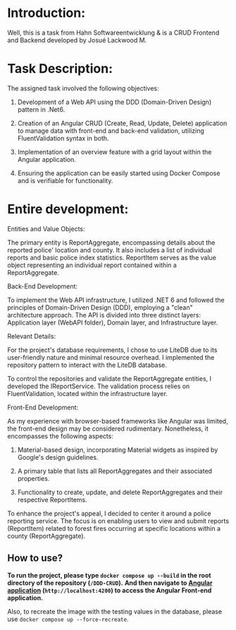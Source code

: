 # Introduction:

Well, this is a task from Hahn Softwareentwicklung & is a CRUD Frontend and Backend developed by Josué Lackwood M. 

# Task Description:

The assigned task involved the following objectives:

1. Development of a Web API using the DDD (Domain-Driven Design) pattern in .Net6.

2. Creation of an Angular CRUD (Create, Read, Update, Delete) application to manage data with front-end and back-end validation, utilizing FluentValidation syntax in both.

3. Implementation of an overview feature with a grid layout within the Angular application.

4. Ensuring the application can be easily started using Docker Compose and is verifiable for functionality.

# Entire development:

Entities and Value Objects:

The primary entity is ReportAggregate, encompassing details about the reported police' location and county. It also includes a list of individual reports and basic police index statistics. ReportItem serves as the value object representing an individual report contained within a ReportAggregate.

Back-End Development:

To implement the Web API infrastructure, I utilized .NET 6 and followed the principles of Domain-Driven Design (DDD), employing a "clean" architecture approach. The API is divided into three distinct layers: Application layer (WebAPI folder), Domain layer, and Infrastructure layer.

Relevant Details:

For the project's database requirements, I chose to use LiteDB due to its user-friendly nature and minimal resource overhead. I implemented the repository pattern to interact with the LiteDB database.

To control the repositories and validate the ReportAggregate entities, I developed the IReportService. The validation process relies on FluentValidation, located within the infrastructure layer.

Front-End Development:

As my experience with browser-based frameworks like Angular was limited, the front-end design may be considered rudimentary. Nonetheless, it encompasses the following aspects:

1) Material-based design, incorporating Material widgets as inspired by Google's design guidelines.

2) A primary table that lists all ReportAggregates and their associated properties.

3) Functionality to create, update, and delete ReportAggregates and their respective ReportItems.

To enhance the project's appeal, I decided to center it around a police reporting service. The focus is on enabling users to view and submit reports (ReportItem) related to forest fires occurring at specific locations within a county (ReportAggregate).

## How to use?

**__To run the project, please type ```docker compose up --build``` in the root directory of the repository (```/DDD-CRUD```).__**
**__And then navigate to [Angular application](http://localhost:4200/) (```http://localhost:4200```) to access the Angular Front-end application.__**

Also, to recreate the image with the testing values in the database, please use ```docker compose up --force-recreate```.

